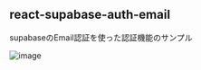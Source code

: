 ## react-supabase-auth-email
supabaseのEmail認証を使った認証機能のサンプル

![image](https://github.com/user-attachments/assets/a32cd0ea-5420-42d0-b04d-00280ce59b41)
